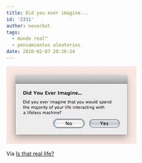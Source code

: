 ```yaml
---
title: Did you ever imagine...
id: '2331'
author: neverbot
tags:
  - mundo real™
  - pensamientos aleatorios
date: 2010-02-07 20:26:14
---
```


![201002072025.jpg](./did-you-ever-imagine/201002072025.jpg)

Vía [Is that real life?](http://sebseballade.tumblr.com/post/364906380)
